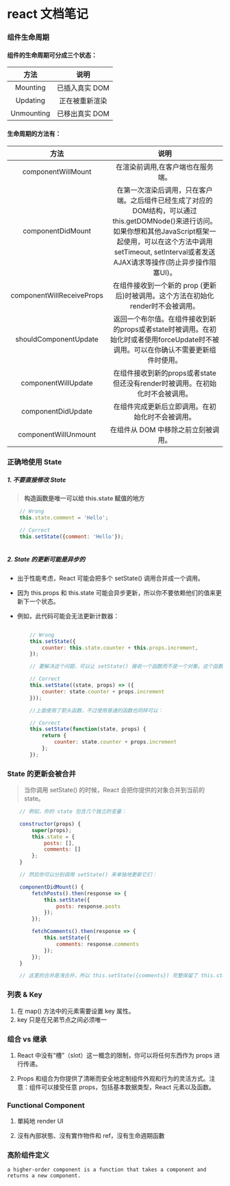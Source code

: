 # react 文档笔记

### 组件生命周期

#### 组件的生命周期可分成三个状态：

|方法|说明|
|:-:|:-:|
|Mounting|已插入真实 DOM|
|Updating|正在被重新渲染|
|Unmounting|已移出真实 DOM|

#### 生命周期的方法有：

|方法|说明|
|:-:|:-:|
| componentWillMount | 在渲染前调用,在客户端也在服务端。 |
| componentDidMount  | 在第一次渲染后调用，只在客户端。之后组件已经生成了对应的DOM结构，可以通过this.getDOMNode()来进行访问。 如果你想和其他JavaScript框架一起使用，可以在这个方法中调用setTimeout, setInterval或者发送AJAX请求等操作(防止异步操作阻塞UI)。 |
| componentWillReceiveProps | 在组件接收到一个新的 prop (更新后)时被调用。这个方法在初始化render时不会被调用。 |
| shouldComponentUpdate | 返回一个布尔值。在组件接收到新的props或者state时被调用。在初始化时或者使用forceUpdate时不被调用。可以在你确认不需要更新组件时使用。|
| componentWillUpdate | 在组件接收到新的props或者state但还没有render时被调用。在初始化时不会被调用。 |
| componentDidUpdate  | 在组件完成更新后立即调用。在初始化时不会被调用。 |
| componentWillUnmount  | 在组件从 DOM 中移除之前立刻被调用。 |


### 正确地使用 State

##### 1. 不要直接修改 State    

>**构造函数是唯一可以给 this.state 赋值的地方**   

``` js
    // Wrong
    this.state.comment = 'Hello';

    // Correct
    this.setState({comment: 'Hello'});
    
```


##### 2. State 的更新可能是异步的   

+ 出于性能考虑，React 可能会把多个 setState() 调用合并成一个调用。   

+ 因为 this.props 和 this.state 可能会异步更新，所以你不要依赖他们的值来更新下一个状态。   

+ 例如，此代码可能会无法更新计数器：   
    ```js

        // Wrong
        this.setState({
            counter: this.state.counter + this.props.increment,
        });

        // 要解决这个问题，可以让 setState() 接收一个函数而不是一个对象。这个函数用上一个 state 作为第一个参数，将此次更新被应用时的 props 做为第二个参数：

        // Correct
        this.setState((state, props) => ({
            counter: state.counter + props.increment
        }));

        //上面使用了箭头函数，不过使用普通的函数也同样可以：

        // Correct
        this.setState(function(state, props) {
            return {
                counter: state.counter + props.increment
            };
        });

    ```

### State 的更新会被合并

> 当你调用 setState() 的时候，React 会把你提供的对象合并到当前的 state。

```js
    // 例如，你的 state 包含几个独立的变量：

    constructor(props) {
        super(props);
        this.state = {
            posts: [],
            comments: []
        };
    }

    // 然后你可以分别调用 setState() 来单独地更新它们：

    componentDidMount() {
        fetchPosts().then(response => {
            this.setState({
                posts: response.posts
            });
        });

        fetchComments().then(response => {
            this.setState({
                comments: response.comments
            });
        });
    }

    // 这里的合并是浅合并，所以 this.setState({comments}) 完整保留了 this.state.posts， 但是完全替换了 this.state.comments。

```


### 列表 & Key

1. 在 map() 方法中的元素需要设置 key 属性。
2. key 只是在兄弟节点之间必须唯一


### 组合 vs 继承

1. React 中没有“槽”（slot）这一概念的限制，你可以将任何东西作为 props 进行传递。

2. Props 和组合为你提供了清晰而安全地定制组件外观和行为的灵活方式。注意：组件可以接受任意 props，包括基本数据类型，React 元素以及函数。


### Functional Component 

1. 單純地 render UI   

2. 沒有內部狀態、沒有實作物件和 ref，沒有生命週期函數



### 高阶组件定义

```
a higher-order component is a function that takes a component and returns a new component.
```
